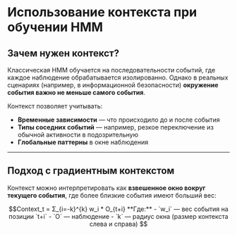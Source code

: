 # Использование контекста при обучении HMM

## Зачем нужен контекст?

Классическая HMM обучается на последовательности событий, где каждое наблюдение обрабатывается изолированно. Однако в реальных сценариях (например, в информационной безопасности) **окружение события важно не меньше самого события**.

Контекст позволяет учитывать:

- **Временные зависимости** — что происходило до и после события  
- **Типы соседних событий** — например, резкое переключение из обычной активности в подозрительную  
- **Глобальные паттерны** в окне наблюдения

---

## Подход с градиентным контекстом

Контекст можно интерпретировать как **взвешенное окно вокруг текущего события**, где более близкие события имеют больший вес:

```math
Context_t = Σ_{i=-k}^{k} w_i * O_{t+i}

**Где:**

- `w_i` — вес события на позиции `t+i`
- `O` — наблюдение
- `k` — радиус окна (размер контекста слева и справа)
